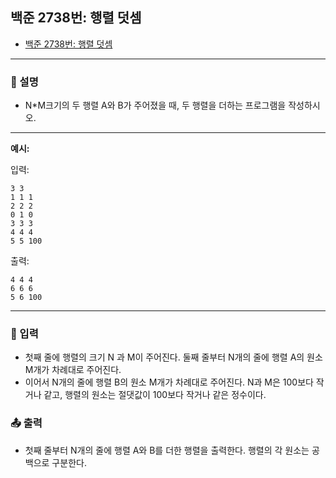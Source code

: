 ## 백준 2738번: 행렬 덧셈

- [백준 2738번: 행렬 덧셈](https://www.acmicpc.net/problem/2738)

---

### 📖 설명

- N\*M크기의 두 행렬 A와 B가 주어졌을 때, 두 행렬을 더하는 프로그램을 작성하시오.

---

**예시:**

입력:

```
3 3
1 1 1
2 2 2
0 1 0
3 3 3
4 4 4
5 5 100
```

출력:

```
4 4 4
6 6 6
5 6 100
```

---

### 📝 입력

- 첫째 줄에 행렬의 크기 N 과 M이 주어진다. 둘째 줄부터 N개의 줄에 행렬 A의 원소 M개가 차례대로 주어진다.
- 이어서 N개의 줄에 행렬 B의 원소 M개가 차례대로 주어진다. N과 M은 100보다 작거나 같고, 행렬의 원소는 절댓값이 100보다 작거나 같은 정수이다.

### 📤 출력

- 첫째 줄부터 N개의 줄에 행렬 A와 B를 더한 행렬을 출력한다. 행렬의 각 원소는 공백으로 구분한다.
